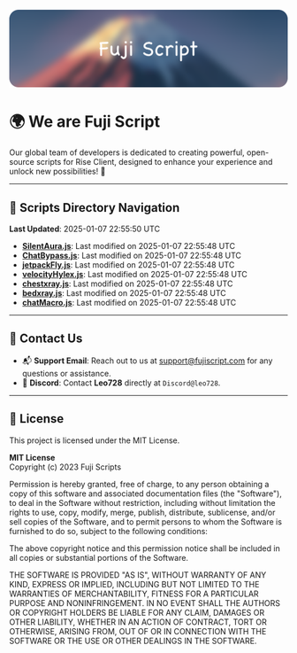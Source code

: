 ![Banner](.github/b.webp)

# 🌍 **We are Fuji Script**

Our global team of developers is dedicated to creating powerful, open-source scripts for Rise Client, designed to enhance your experience and unlock new possibilities! 🌟

---
<!-- SCRIPTS_NAVIGATION_START -->
## 📂 **Scripts Directory Navigation**

**Last Updated**: 2025-01-07 22:55:50 UTC

- **[SilentAura.js](scripts/SilentAura.js)**: Last modified on 2025-01-07 22:55:48 UTC
- **[ChatBypass.js](scripts/ChatBypass.js)**: Last modified on 2025-01-07 22:55:48 UTC
- **[jetpackFly.js](scripts/jetpackFly.js)**: Last modified on 2025-01-07 22:55:48 UTC
- **[velocityHylex.js](scripts/velocityHylex.js)**: Last modified on 2025-01-07 22:55:48 UTC
- **[chestxray.js](scripts/chestxray.js)**: Last modified on 2025-01-07 22:55:48 UTC
- **[bedxray.js](scripts/bedxray.js)**: Last modified on 2025-01-07 22:55:48 UTC
- **[chatMacro.js](scripts/chatMacro.js)**: Last modified on 2025-01-07 22:55:48 UTC

<!-- SCRIPTS_NAVIGATION_END -->

---

## 💬 **Contact Us**  
- 📬 **Support Email**: Reach out to us at [support@fujiscript.com](mailto:support@fujiscript.com) for any questions or assistance.  
- 💬 **Discord**: Contact **Leo728** directly at `Discord@leo728`.

---

## 📜 **License**

This project is licensed under the MIT License.  

**MIT License**  
Copyright (c) 2023 Fuji Scripts  

Permission is hereby granted, free of charge, to any person obtaining a copy of this software and associated documentation files (the "Software"), to deal in the Software without restriction, including without limitation the rights to use, copy, modify, merge, publish, distribute, sublicense, and/or sell copies of the Software, and to permit persons to whom the Software is furnished to do so, subject to the following conditions:  

The above copyright notice and this permission notice shall be included in all copies or substantial portions of the Software.  

THE SOFTWARE IS PROVIDED "AS IS", WITHOUT WARRANTY OF ANY KIND, EXPRESS OR IMPLIED, INCLUDING BUT NOT LIMITED TO THE WARRANTIES OF MERCHANTABILITY, FITNESS FOR A PARTICULAR PURPOSE AND NONINFRINGEMENT. IN NO EVENT SHALL THE AUTHORS OR COPYRIGHT HOLDERS BE LIABLE FOR ANY CLAIM, DAMAGES OR OTHER LIABILITY, WHETHER IN AN ACTION OF CONTRACT, TORT OR OTHERWISE, ARISING FROM, OUT OF OR IN CONNECTION WITH THE SOFTWARE OR THE USE OR OTHER DEALINGS IN THE SOFTWARE.  
